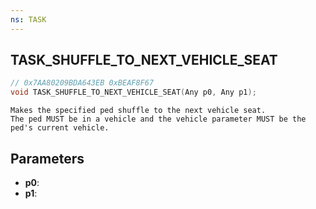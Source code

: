```yaml
---
ns: TASK
---
```

## TASK_SHUFFLE_TO_NEXT_VEHICLE_SEAT

```c
// 0x7AA80209BDA643EB 0xBEAF8F67
void TASK_SHUFFLE_TO_NEXT_VEHICLE_SEAT(Any p0, Any p1);
```

```
Makes the specified ped shuffle to the next vehicle seat.
The ped MUST be in a vehicle and the vehicle parameter MUST be the ped's current vehicle.
```

## Parameters
* **p0**:
* **p1**:
